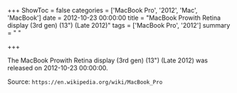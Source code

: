 +++
ShowToc = false
categories = ['MacBook Pro', '2012', 'Mac', 'MacBook']
date = 2012-10-23 00:00:00
title = "MacBook Prowith Retina display (3rd gen) (13\") (Late 2012)"
tags = ['MacBook Pro', '2012']
summary = " "

+++

The MacBook Prowith Retina display (3rd gen) (13") (Late 2012) was released on 2012-10-23 00:00:00.

Source: `https://en.wikipedia.org/wiki/MacBook_Pro`
